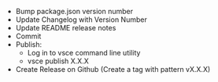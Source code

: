 * Bump package.json version number
* Update Changelog with Version Number
* Update README release notes
* Commit
* Publish:
    * Log in to vsce command line utility
    * vsce publish X.X.X
* Create Release on Github (Create a tag with pattern vX.X.X)